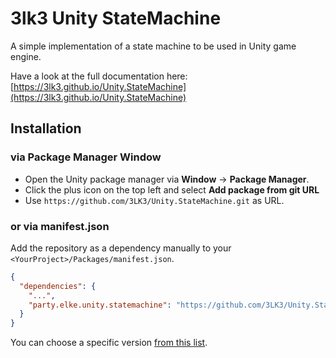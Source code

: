 # 3lk3 Unity StateMachine

A simple implementation of a state machine to be used in Unity game engine.

Have a look at the full documentation here: <br>
[https://3lk3.github.io/Unity.StateMachine](https://3lk3.github.io/Unity.StateMachine)

## Installation

### via Package Manager Window

- Open the Unity package manager via **Window** -> **Package Manager**.<br>
- Click the plus icon on the top left and select **Add package from git URL** 
- Use `https://github.com/3LK3/Unity.StateMachine.git` as URL.

### or via manifest.json

Add the repository as a dependency manually to your `<YourProject>/Packages/manifest.json`.

```json
{
  "dependencies": {
    "...",
    "party.elke.unity.statemachine": "https://github.com/3LK3/Unity.StateMachine.git#0.0.1"
  }
}
```

You can choose a specific version [from this list](https://github.com/3LK3/Unity.StateMachine/releases).
